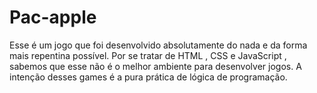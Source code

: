 # Pac-apple
Esse é um jogo que foi desenvolvido absolutamente do nada e da forma mais repentina possível. Por se tratar de HTML  , CSS e JavaScript , sabemos que esse não é o melhor ambiente para desenvolver jogos. A intenção desses games é a pura prática de lógica de programação.
